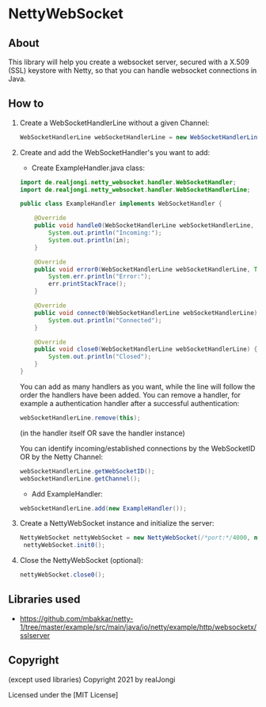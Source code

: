 # NettyWebSocket

## About

This library will help you create a websocket server, secured with a X.509 (SSL) keystore with Netty, so that you can handle websocket connections in Java.

## How to

1. Create a WebSocketHandlerLine without a given Channel:

      ```java
      WebSocketHandlerLine webSocketHandlerLine = new WebSocketHandlerLine(null);
      ```
   
2. Create and add the WebSocketHandler's you want to add:

      * Create ExampleHandler.java class:
    
      ```java
      import de.realjongi.netty_websocket.handler.WebSocketHandler;
      import de.realjongi.netty_websocket.handler.WebSocketHandlerLine;

      public class ExampleHandler implements WebSocketHandler {

          @Override
          public void handle0(WebSocketHandlerLine webSocketHandlerLine, String in) {
              System.out.println("Incoming:");
              System.out.println(in);
          }

          @Override
          public void error0(WebSocketHandlerLine webSocketHandlerLine, Throwable err) {
              System.err.println("Error:");
              err.printStackTrace();
          }

          @Override
          public void connect0(WebSocketHandlerLine webSocketHandlerLine) {
              System.out.println("Connected");
          }

          @Override
          public void close0(WebSocketHandlerLine webSocketHandlerLine) {
              System.out.println("Closed");
          }
      }
      ```
      
      You can add as many handlers as you want, while the line will follow the order the handlers have been added.
      You can remove a handler, for example a authentication handler after a successful authentication:
      
      ```java
      webSocketHandlerLine.remove(this);
      ```
      (in the handler itself OR save the handler instance)
      
      You can identify incoming/established connections by the WebSocketID OR by the Netty Channel:
      
      ```java
      webSocketHandlerLine.getWebSocketID();
      webSocketHandlerLine.getChannel();
      ```
      
      * Add ExampleHandler:
      
      ```java
      webSocketHandlerLine.add(new ExampleHandler());
      ```
      
3. Create a NettyWebSocket instance and initialize the server:

     ```java
     NettyWebSocket nettyWebSocket = new NettyWebSocket(/*port:*/4000, new WebSocketKeystore(/*path to keystore file:*/"server.keystore", /*password for keystore file:*/"password"), webSocketHandlerLine);
      nettyWebSocket.init0();
      ```
      
4. Close the NettyWebSocket (optional):

     ```java
     nettyWebSocket.close0();
     ```

## Libraries used

* https://github.com/mbakkar/netty-1/tree/master/example/src/main/java/io/netty/example/http/websocketx/sslserver

## Copyright

(except used libraries) Copyright 2021 by realJongi

Licensed under the [MIT License]
